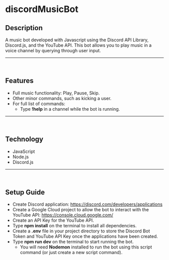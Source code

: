 <h1>discordMusicBot</h1>

<h2>Description</h2>
A music bot developed with Javascript using the Discord API Library, Discord.js, and the YouTube API. This bot allows you to play music in a voice channel by querying through user input.
<hr>
<br>
<h2>Features</h2>

- Full music functionality: Play, Pause, Skip.
- Other minor commands, such as kicking a user.
- For full list of commands:
    - Type <b>!help</b> in a channel while the bot is running.
<hr>
<br>
<h2>Technology</h2>

- JavaScript
- Node.js
- Discord.js
<hr>
<br>
<h2>Setup Guide</h2>

- Create Discord application: https://discord.com/developers/applications
- Create a Google Cloud project to allow the bot to interact with the YouTube API: https://console.cloud.google.com/
- Create an API Key for the YouTube API.
- Type <b>npm install</b> on the terminal to install all dependencies.
- Create a <b>.env</b> file in your project directory to store the Discord Bot Token and YouTube API Key once the applications have been created.
- Type <b>npm run dev</b> on the terminal to start running the bot.
  - You will need <b>Nodemon</b> installed to run the bot using this script command (or just create a new script command).